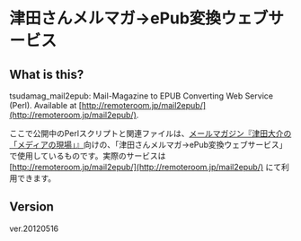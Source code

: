 津田さんメルマガ→ePub変換ウェブサービス
========================================

What is this?
-------------

tsudamag_mail2epub: Mail-Magazine to EPUB Converting Web Service (Perl). Available at [http://remoteroom.jp/mail2epub/](http://remoteroom.jp/mail2epub/).

ここで公開中のPerlスクリプトと関連ファイルは、[メールマガジン『津田大介の「メディアの現場」』](http://www.neo-logue.com/mailmag/)向けの、「津田さんメルマガ→ePub変換ウェブサービス」で使用しているものです。実際のサービスは [http://remoteroom.jp/mail2epub/](http://remoteroom.jp/mail2epub/) にて利用できます。

Version
-------

ver.20120516
